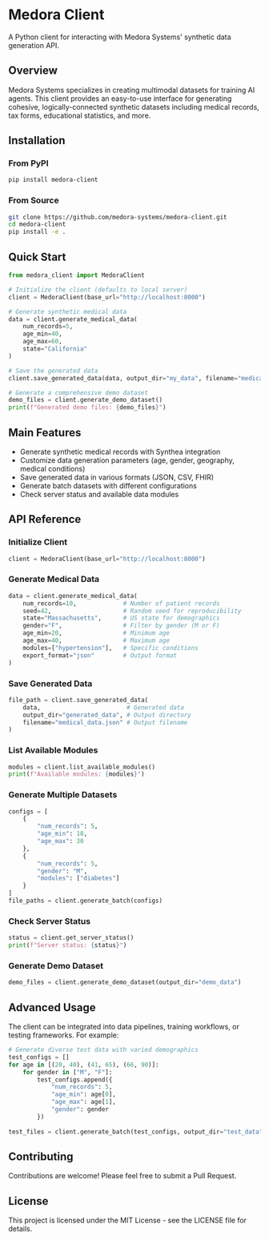 # Medora Client

A Python client for interacting with Medora Systems' synthetic data generation API.

## Overview

Medora Systems specializes in creating multimodal datasets for training AI agents. This client provides an easy-to-use interface for generating cohesive, logically-connected synthetic datasets including medical records, tax forms, educational statistics, and more.

## Installation

### From PyPI

```bash
pip install medora-client
```

### From Source

```bash
git clone https://github.com/medora-systems/medora-client.git
cd medora-client
pip install -e .
```

## Quick Start

```python
from medora_client import MedoraClient

# Initialize the client (defaults to local server)
client = MedoraClient(base_url="http://localhost:8000")

# Generate synthetic medical data
data = client.generate_medical_data(
    num_records=5,
    age_min=40,
    age_max=60,
    state="California"
)

# Save the generated data
client.save_generated_data(data, output_dir="my_data", filename="medical_records.json")

# Generate a comprehensive demo dataset
demo_files = client.generate_demo_dataset()
print(f"Generated demo files: {demo_files}")
```

## Main Features

- Generate synthetic medical records with Synthea integration
- Customize data generation parameters (age, gender, geography, medical conditions)
- Save generated data in various formats (JSON, CSV, FHIR)
- Generate batch datasets with different configurations
- Check server status and available data modules

## API Reference

### Initialize Client

```python
client = MedoraClient(base_url="http://localhost:8000")
```

### Generate Medical Data

```python
data = client.generate_medical_data(
    num_records=10,             # Number of patient records
    seed=42,                    # Random seed for reproducibility
    state="Massachusetts",      # US state for demographics
    gender="F",                 # Filter by gender (M or F)
    age_min=20,                 # Minimum age
    age_max=40,                 # Maximum age
    modules=["hypertension"],   # Specific conditions
    export_format="json"        # Output format
)
```

### Save Generated Data

```python
file_path = client.save_generated_data(
    data,                        # Generated data
    output_dir="generated_data", # Output directory
    filename="medical_data.json" # Output filename
)
```

### List Available Modules

```python
modules = client.list_available_modules()
print(f"Available modules: {modules}")
```

### Generate Multiple Datasets

```python
configs = [
    {
        "num_records": 5,
        "age_min": 18,
        "age_max": 30
    },
    {
        "num_records": 5,
        "gender": "M",
        "modules": ["diabetes"]
    }
]
file_paths = client.generate_batch(configs)
```

### Check Server Status

```python
status = client.get_server_status()
print(f"Server status: {status}")
```

### Generate Demo Dataset

```python
demo_files = client.generate_demo_dataset(output_dir="demo_data")
```

## Advanced Usage

The client can be integrated into data pipelines, training workflows, or testing frameworks. For example:

```python
# Generate diverse test data with varied demographics
test_configs = []
for age in [(20, 40), (41, 65), (66, 90)]:
    for gender in ["M", "F"]:
        test_configs.append({
            "num_records": 5,
            "age_min": age[0],
            "age_max": age[1],
            "gender": gender
        })
        
test_files = client.generate_batch(test_configs, output_dir="test_data")
```

## Contributing

Contributions are welcome! Please feel free to submit a Pull Request.

## License

This project is licensed under the MIT License - see the LICENSE file for details.
